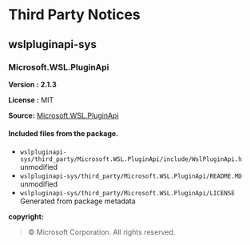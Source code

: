 # Third Party Notices

## wslpluginapi-sys

### Microsoft.WSL.PluginApi

**Version :** **2.1.3**

**License :** MIT

**Source:**
[Microsoft.WSL.PluginApi](https://www.nuget.org/packages/Microsoft.WSL.PluginApi/2.1.3)

#### Included files from the package.

- `wslpluginapi-sys/third_party/Microsoft.WSL.PluginApi/include/WslPluginApi.h` unmodified
- `wslpluginapi-sys/third_party/Microsoft.WSL.PluginApi/README.MD` unmodified
- `wslpluginapi-sys/third_party/Microsoft.WSL.PluginApi/LICENSE` Generated from package metadata

**copyright:**

> © Microsoft Corporation. All rights reserved.
